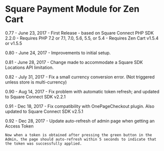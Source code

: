# Square Payment Module for Zen Cart


0.77 - June 23, 2017 - First Release - based on Square Connect PHP SDK 2.2.0
	 - Requires PHP 7.2 or 7.1, 7.0, 5.6, 5.5, or 5.4
	 - Requires Zen Cart v1.5.4 or v1.5.5

0.80 - June 24, 2017 - Improvements to initial setup.

0.81 - June 28, 2017 - Change made to accommodate a Square SDK Locations API limitation.

0.82 - July 31, 2017 - Fix a small currency conversion error. (Not triggered unless store is multi-currency)

0.90 - Aug 14, 2017 - Fix problem with automatic token refresh; and updated to Square Connect SDK v2.2.1

0.91 - Dec 18, 2017 - Fix compatibility with OnePageCheckout plugin. Also updated to Square Connect SDK v2.5.1

0.92 - Dec 28, 2017 - Update auto-refresh of admin page when getting an Access Token


 	Now when a token is obtained after pressing the green button in the Admin, the page should auto-refresh within 5 seconds to indicate that the token was successfully applied.



